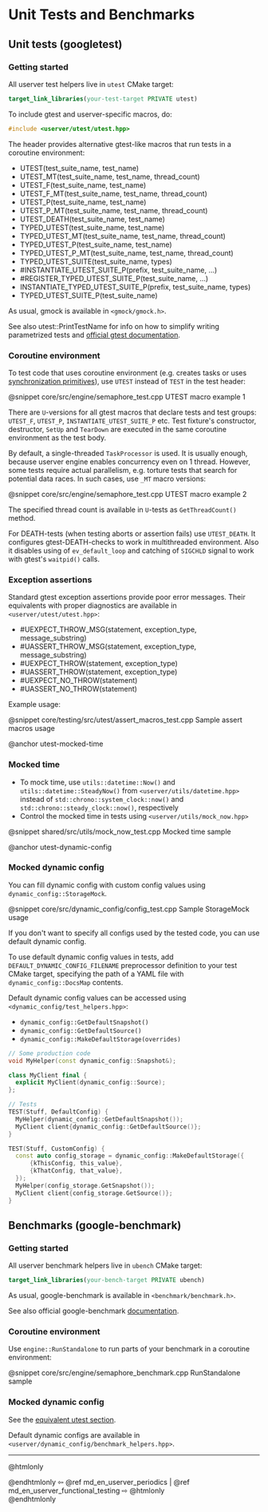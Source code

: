 # Unit Tests and Benchmarks

## Unit tests (googletest)

### Getting started

All userver test helpers live in `utest` CMake target:

```cmake
target_link_libraries(your-test-target PRIVATE utest)
```

To include gtest and userver-specific macros, do:

```cpp
#include <userver/utest/utest.hpp>
```

The header provides alternative gtest-like macros that run tests in a coroutine environment:

*  UTEST(test_suite_name, test_name)
*  UTEST_MT(test_suite_name, test_name, thread_count)
*  UTEST_F(test_suite_name, test_name)
*  UTEST_F_MT(test_suite_name, test_name, thread_count)
*  UTEST_P(test_suite_name, test_name)
*  UTEST_P_MT(test_suite_name, test_name, thread_count)
*  UTEST_DEATH(test_suite_name, test_name)
*  TYPED_UTEST(test_suite_name, test_name)
*  TYPED_UTEST_MT(test_suite_name, test_name, thread_count)
*  TYPED_UTEST_P(test_suite_name, test_name)
*  TYPED_UTEST_P_MT(test_suite_name, test_name, thread_count)
*  TYPED_UTEST_SUITE(test_suite_name, types)
*  #INSTANTIATE_UTEST_SUITE_P(prefix, test_suite_name, ...)
*  #REGISTER_TYPED_UTEST_SUITE_P(test_suite_name, ...)
*  INSTANTIATE_TYPED_UTEST_SUITE_P(prefix, test_suite_name, types)
*  TYPED_UTEST_SUITE_P(test_suite_name)

As usual, gmock is available in `<gmock/gmock.h>`.

See also utest::PrintTestName for info on how to simplify writing parametrized tests and [official gtest documentation](https://google.github.io/googletest/).

### Coroutine environment

To test code that uses coroutine environment (e.g. creates tasks or uses [synchronization primitives](/en/userver/synchronization.md)), use `UTEST` instead of `TEST` in the test header:

@snippet core/src/engine/semaphore_test.cpp  UTEST macro example 1

There are `U`-versions for all gtest macros that declare tests and test groups: `UTEST_F`, `UTEST_P`, `INSTANTIATE_UTEST_SUITE_P` etc. Test fixture's constructor, destructor, `SetUp` and `TearDown` are executed in the same coroutine environment as the test body.

By default, a single-threaded `TaskProcessor` is used. It is usually enough, because userver engine enables concurrency even on 1 thread. However, some tests require actual parallelism, e.g. torture tests that search for potential data races. In such cases, use `_MT` macro versions:

@snippet core/src/engine/semaphore_test.cpp  UTEST macro example 2

The specified thread count is available in `U`-tests as `GetThreadCount()` method.

For DEATH-tests (when testing aborts or assertion fails) use `UTEST_DEATH`. It configures gtest-DEATH-checks to work in multithreaded environment. Also it disables using of `ev_default_loop` and catching of `SIGCHLD` signal to work with gtest's `waitpid()` calls.

### Exception assertions

Standard gtest exception assertions provide poor error messages. Their equivalents with proper diagnostics are available in `<userver/utest/utest.hpp>`:

* #UEXPECT_THROW_MSG(statement, exception_type, message_substring)
* #UASSERT_THROW_MSG(statement, exception_type, message_substring)
* #UEXPECT_THROW(statement, exception_type)
* #UASSERT_THROW(statement, exception_type)
* #UEXPECT_NO_THROW(statement)
* #UASSERT_NO_THROW(statement)

Example usage:

@snippet core/testing/src/utest/assert_macros_test.cpp  Sample assert macros usage

@anchor utest-mocked-time
### Mocked time

- To mock time, use `utils::datetime::Now()` and `utils::datetime::SteadyNow()` from `<userver/utils/datetime.hpp>` instead of `std::chrono::system_clock::now()` and `std::chrono::steady_clock::now()`, respectively 
- Control the mocked time in tests using `<userver/utils/mock_now.hpp>`

@snippet shared/src/utils/mock_now_test.cpp  Mocked time sample

@anchor utest-dynamic-config
### Mocked dynamic config

You can fill dynamic config with custom config values
using `dynamic_config::StorageMock`.

@snippet core/src/dynamic_config/config_test.cpp Sample StorageMock usage

If you don't want to specify all configs used by the tested code, you can use default dynamic config.

To use default dynamic config values in tests, add
`DEFAULT_DYNAMIC_CONFIG_FILENAME` preprocessor definition to your test CMake target, specifying the path of a YAML file
with `dynamic_config::DocsMap` contents.

Default dynamic config values can be accessed using `<dynamic_config/test_helpers.hpp>`:

- `dynamic_config::GetDefaultSnapshot()`
- `dynamic_config::GetDefaultSource()`
- `dynamic_config::MakeDefaultStorage(overrides)`

```cpp
// Some production code
void MyHelper(const dynamic_config::Snapshot&);

class MyClient final {
  explicit MyClient(dynamic_config::Source);
};

// Tests
TEST(Stuff, DefaultConfig) {
  MyHelper(dynamic_config::GetDefaultSnapshot());
  MyClient client{dynamic_config::GetDefaultSource()};
}

TEST(Stuff, CustomConfig) {
  const auto config_storage = dynamic_config::MakeDefaultStorage({
      {kThisConfig, this_value},
      {kThatConfig, that_value},
  });
  MyHelper(config_storage.GetSnapshot());
  MyClient client{config_storage.GetSource()};
}
```

## Benchmarks (google-benchmark)

### Getting started

All userver benchmark helpers live in `ubench` CMake target:

```cmake
target_link_libraries(your-bench-target PRIVATE ubench)
```

As usual, google-benchmark is available in `<benchmark/benchmark.h>`.

See also official google-benchmark [documentation](https://github.com/google/benchmark/blob/main/README.md).

### Coroutine environment

Use `engine::RunStandalone` to run parts of your benchmark in a coroutine environment:

@snippet core/src/engine/semaphore_benchmark.cpp  RunStandalone sample

### Mocked dynamic config

See the [equivalent utest section](#utest-dynamic-config).

Default dynamic configs are available
in `<userver/dynamic_config/benchmark_helpers.hpp>`.


----------

@htmlonly <div class="bottom-nav"> @endhtmlonly
⇦ @ref md_en_userver_periodics | @ref md_en_userver_functional_testing ⇨
@htmlonly </div> @endhtmlonly
